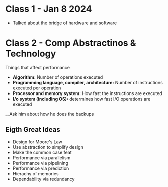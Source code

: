 # Class 1 - Jan 8 2024

- Talked about the bridge of hardware and software


# Class 2 - Comp Abstractinos & Technology

Things that affect performance

- **Algorithm:** Number of operations executed
- **Programming language, compiler, architecture:** Number of instructions executed per operation
- **Processor and memory system:** How fast the instructions are executed
- **I/o system (including OS):** determines how fast I/O operations are executed

__Ask him about how he does the backups


## Eigth Great Ideas
- Design for Moore's Law
- Use abstraction to simplify design
- Make the common case feat
- Performance via parallelism
- Performance via pipelining
- Performance via prediction
- Hierachy of memories
- Dependability via redundancy